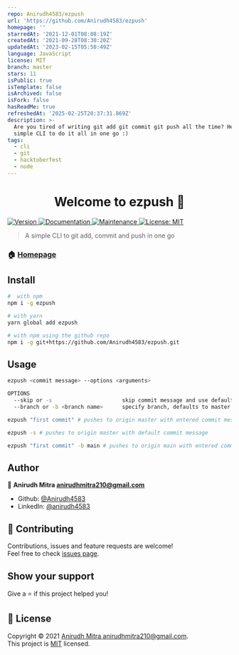 ```yaml
---
repo: Anirudh4583/ezpush
url: 'https://github.com/Anirudh4583/ezpush'
homepage: ''
starredAt: '2021-12-01T08:08:19Z'
createdAt: '2021-09-28T08:30:20Z'
updatedAt: '2023-02-15T05:50:49Z'
language: JavaScript
license: MIT
branch: master
stars: 11
isPublic: true
isTemplate: false
isArchived: false
isFork: false
hasReadMe: true
refreshedAt: '2025-02-25T20:37:31.869Z'
description: >-
  Are you tired of writing git add git commit git push all the time? Here's a
  simple CLI to do it all in one go :)
tags:
  - cli
  - git
  - hacktoberfest
  - node
---
```


<h1 align="center">Welcome to ezpush 👋</h1>
<p>
  <a href="https://www.npmjs.com/package/ezpush" target="_blank">
    <img alt="Version" src="https://img.shields.io/npm/v/ezpush.svg">
  </a>
  <a href="https://github.com/Anirudh4583/ezpush#readme" target="_blank">
    <img alt="Documentation" src="https://img.shields.io/badge/documentation-yes-brightgreen.svg" />
  </a>
  <a href="https://github.com/Anirudh4583/ezpush/graphs/commit-activity" target="_blank">
    <img alt="Maintenance" src="https://img.shields.io/badge/Maintained%3F-yes-green.svg" />
  </a>
  <a href="https://github.com/Anirudh4583/ezpush/blob/master/LICENSE" target="_blank">
    <img alt="License: MIT" src="https://img.shields.io/github/license/Anirudh4583/ezpush" />
  </a>
</p>

> A simple CLI to git add, commit and push in one go

### 🏠 [Homepage](https://github.com/Anirudh4583/ezpush#readme)

## Install

```sh
#  with npm
npm i -g ezpush

# with yarn
yarn global add ezpush

# with npm using the github repo
npm i -g git+https://github.com/Anirudh4583/ezpush.git
```

## Usage

```sh
ezpush <commit message> --options <arguments>

OPTIONS
  --skip or -s                      skip commit message and use default
  --branch or -b <branch name>      specify branch, defaults to master
```

```sh
ezpush "first commit" # pushes to origin master with entered commit message

ezpush -s # pushes to origin master with default commit message

ezpush "first commit" -b main # pushes to origin main with entered commit message

```

## Author

👤 **Anirudh Mitra <anirudhmitra210@gmail.com>**

- Github: [@Anirudh4583](https://github.com/Anirudh4583)
- LinkedIn: [@anirudh4583](https://linkedin.com/in/anirudh4583)

## 🤝 Contributing

Contributions, issues and feature requests are welcome!<br />Feel free to check [issues page](https://github.com/Anirudh4583/ezpush/issues).

## Show your support

Give a ⭐️ if this project helped you!

## 📝 License

Copyright © 2021 [Anirudh Mitra <anirudhmitra210@gmail.com>](https://github.com/Anirudh4583).<br />
This project is [MIT](https://github.com/Anirudh4583/ezpush/blob/master/LICENSE) licensed.
